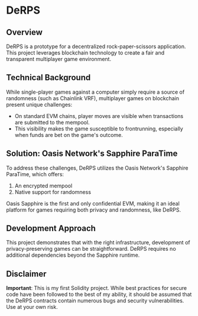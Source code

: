 # DeRPS

## Overview

DeRPS is a prototype for a decentralized rock-paper-scissors application. This project leverages blockchain technology to create a fair and transparent multiplayer game environment.

## Technical Background

While single-player games against a computer simply require a source of randomness (such as Chainlink VRF), multiplayer games on blockchain present unique challenges:

- On standard EVM chains, player moves are visible when transactions are submitted to the mempool.
- This visibility makes the game susceptible to frontrunning, especially when funds are bet on the game's outcome.

## Solution: Oasis Network's Sapphire ParaTime

To address these challenges, DeRPS utilizes the Oasis Network's Sapphire ParaTime, which offers:

1. An encrypted mempool
2. Native support for randomness

Oasis Sapphire is the first and only confidential EVM, making it an ideal platform for games requiring both privacy and randomness, like DeRPS.

## Development Approach

This project demonstrates that with the right infrastructure, development of privacy-preserving games can be straightforward. DeRPS requires no additional dependencies beyond the Sapphire runtime.

## Disclaimer

**Important**: This is my first Solidity project. While best practices for secure code have been followed to the best of my ability, it should be assumed that the DeRPS contracts contain numerous bugs and security vulnerabilities. Use at your own risk.